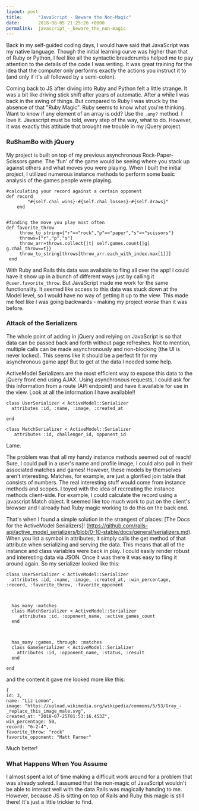 ```yaml
---
layout: post
title:      "JavaScript - Beware the Non-Magic"
date:       2018-08-05 21:25:26 +0000
permalink:  javascript_-_beware_the_non-magic
---
```


Back in my self-guided coding days, I would have said that JavaScript was my native language. Though the initial learning curve was higher than that of Ruby or Python, I feel like all the syntactic breadcrumbs helped me to pay attention to the details of the code I was writing.  It was great training for the idea that the computer only performs exactly the actions you instruct it to (and only if it's all followed by a semi-colon).

Coming back to JS after diving into Ruby and Python felt a little strange. It was a bit like driving stick shift after years of automatic. After a while I was back in the swing of things. But compared to Ruby I was struck by the absence of that "Ruby Magic". Ruby seems to know what you're thinking. Want to know if any element of an array is odd? Use the `.any?` method. I love it. Javascript must be told, every step of the way,  what to do. However, it was exactly this attitude that brought me trouble in my jQuery project.

### RuShamBo with jQuery
My project is built on top of my previous asynchronous Rock-Paper-Scissors game. The 'fun' of the game would be seeing where you stack up against others and what moves you were playing. When I built the initial project, I utilized numerous instance methods to perform some basic analysis of the games people were playing.

```
#calculating your record against a certain opponent
def record
        "#{self.chal_wins}-#{self.chal_losses}-#{self.draws}"
    end


#finding the move you play most often
def favorite_throw
     throw_to_string={"r"=>"rock","p"=>"paper","s"=>"scissors"}
     throws=["r","p","s"]
     throw_arr=throws.collect{|t| self.games.count{|g| g.chal_throw==t}}
     throw_to_string[throws[throw_arr.each_with_index.max[1]]]
 end
```

With Ruby and Rails this data was available to fling all over the app! I could have it show up in a bunch of different ways just by calling it `@user.favorite_throw`. But JavaScript made me work for the same functionality. It seemed like access to this data was stuck down at the Model level, so I would have no way of getting it up to the view. This made me feel like I was going backwards - making my project *worse* than it was before. 

### Attack of the Serializers
The whole point of adding in jQuery and relying on JavaScript is so that data can be passed back and forth without page refreshes. Not to mention, multiple calls can be made asynchronously and non-blocking (the UI is never locked). This seems like it should be a perfect fit for my asynchronous game app! But to get at the data I needed some help.

ActiveModel Serializers are the most efficient way to expose this data to the jQuery front end using AJAX. Using asynchronous requests, I could ask for this information from a route (API endpoint) and have it available for use in the view. Look at all the information I have available!!

```
class UserSerializer < ActiveModel::Serializer
  attributes :id, :name, :image, :created_at
	
end

class MatchSerializer < ActiveModel::Serializer
   attributes :id, challenger_id, opponent_id

```

Lame.

The problem was that all my handy instance methods seemed out of reach! Sure, I could pull in a user's name and profile image, I could also pull in their associated matches and games! However, these models by themselves aren't interesting. Matches, for example, are just a glorified join table that consists of numbers. The real interesting stuff would come from instance methods and scopes. I toyed with the idea of recreating the instance methods client-side. For example, I could calculate the record using a javascript Match object. It seemed like too much work to put on the client's browser and I already had Ruby magic working to do this on the back end. 

That's when I found a simple solution in the strangest of places: [The Docs for the ActiveModel Serializers]! (https://github.com/rails-api/active_model_serializers/blob/0-10-stable/docs/general/serializers.md). When you list a symbol in attributes, it simply calls the get method of that attribute when serializing and serving the data. This means that all of the instance and class variables were back in play. I could easily render robust and interesting data via JSON. Once it was there it was easy to fling it around again. So my serializer looked like this:

```
class UserSerializer < ActiveModel::Serializer
  attributes :id, :name, :image, :created_at, :win_percentage, :record, :favorite_throw, :favorite_opponent
  
  
  
  has_many :matches
  class MatchSerializer < ActiveModel::Serializer
     attributes :id, :opponent_name, :active_games_count
  end
  
  
  
  has_many :games, through: :matches
  class GameSerializer < ActiveModel::Serializer
    attributes :id, :opponent_name, :status, :result    
  end
  
end
```

and the content it gave me looked more like this:

```
{
id: 3,
name: "Liz Lemon",
image: "https://upload.wikimedia.org/wikipedia/commons/5/53/Gray_-_replace_this_image_male.svg",
created_at: "2018-07-25T01:53:16.453Z",
win_percentage: 50,   
record: "6-2-4",
favorite_throw: "rock"
favorite_opponent: "Matt Farmer"
```

Much better!

### What Happens When You Assume
I almost spent a lot of time making a difficult work around for a problem that was already solved. I assumed that the non-magic of JavaScript wouldn't be able to interact well with the data Rails was magically handing to me. However, because JS is sitting on top of Rails and Ruby this magic is still there! It's just a little trickier to find. 







